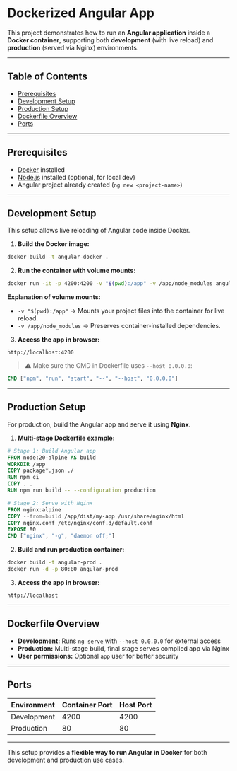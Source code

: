 # Dockerized Angular App

This project demonstrates how to run an **Angular application** inside a **Docker container**, supporting both **development** (with live reload) and **production** (served via Nginx) environments.

---

## Table of Contents

* [Prerequisites](#prerequisites)
* [Development Setup](#development-setup)
* [Production Setup](#production-setup)
* [Dockerfile Overview](#dockerfile-overview)
* [Ports](#ports)

---

## Prerequisites

* [Docker](https://www.docker.com/get-started) installed
* [Node.js](https://nodejs.org/) installed (optional, for local dev)
* Angular project already created (`ng new <project-name>`)

---

## Development Setup

This setup allows live reloading of Angular code inside Docker.

1. **Build the Docker image:**

```bash
docker build -t angular-docker .
```

2. **Run the container with volume mounts:**

```bash
docker run -it -p 4200:4200 -v "$(pwd):/app" -v /app/node_modules angular-docker
```

**Explanation of volume mounts:**

* `-v "$(pwd):/app"` → Mounts your project files into the container for live reload.
* `-v /app/node_modules` → Preserves container-installed dependencies.

3. **Access the app in browser:**

```
http://localhost:4200
```

> ⚠️ Make sure the CMD in Dockerfile uses `--host 0.0.0.0`:

```dockerfile
CMD ["npm", "run", "start", "--", "--host", "0.0.0.0"]
```

---

## Production Setup

For production, build the Angular app and serve it using **Nginx**.

1. **Multi-stage Dockerfile example:**

```dockerfile
# Stage 1: Build Angular app
FROM node:20-alpine AS build
WORKDIR /app
COPY package*.json ./
RUN npm ci
COPY . .
RUN npm run build -- --configuration production

# Stage 2: Serve with Nginx
FROM nginx:alpine
COPY --from=build /app/dist/my-app /usr/share/nginx/html
COPY nginx.conf /etc/nginx/conf.d/default.conf
EXPOSE 80
CMD ["nginx", "-g", "daemon off;"]
```

2. **Build and run production container:**

```bash
docker build -t angular-prod .
docker run -d -p 80:80 angular-prod
```

3. **Access the app in browser:**

```
http://localhost
```

---

## Dockerfile Overview

* **Development:** Runs `ng serve` with `--host 0.0.0.0` for external access
* **Production:** Multi-stage build, final stage serves compiled app via Nginx
* **User permissions:** Optional `app` user for better security

---

## Ports

| Environment | Container Port | Host Port |
| ----------- | -------------- | --------- |
| Development | 4200           | 4200      |
| Production  | 80             | 80        |

---

This setup provides a **flexible way to run Angular in Docker** for both development and production use cases.
